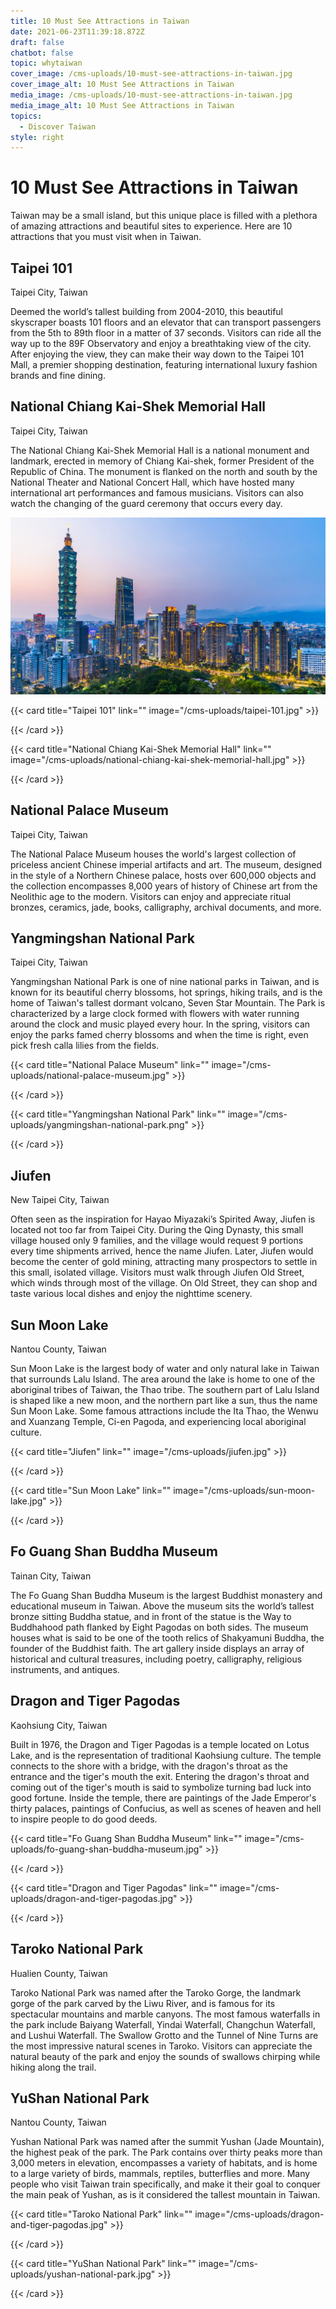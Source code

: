 ```yaml
---
title: 10 Must See Attractions in Taiwan
date: 2021-06-23T11:39:18.872Z
draft: false
chatbot: false
topic: whytaiwan
cover_image: /cms-uploads/10-must-see-attractions-in-taiwan.jpg
cover_image_alt: 10 Must See Attractions in Taiwan
media_image: /cms-uploads/10-must-see-attractions-in-taiwan.jpg
media_image_alt: 10 Must See Attractions in Taiwan
topics:
  - Discover Taiwan
style: right
---
```

# 10 Must See Attractions in Taiwan

Taiwan may be a small island, but this unique place is filled with a plethora of amazing attractions and beautiful sites to experience. Here are 10 attractions that you must visit when in Taiwan. 

## Taipei 101

Taipei City, Taiwan

Deemed the world’s tallest building from 2004-2010, this beautiful skyscraper boasts 101 floors and an elevator that can transport passengers from the 5th to 89th floor in a matter of 37 seconds. Visitors can ride all the way up to the 89F Observatory and enjoy a breathtaking view of the city.  After enjoying the view, they can make their way down to the Taipei 101 Mall, a premier shopping destination, featuring international luxury fashion brands and fine dining.

## National Chiang Kai-Shek Memorial Hall

Taipei City, Taiwan

The National Chiang Kai-Shek Memorial Hall is a national monument and landmark, erected in memory of Chiang Kai-shek, former President of the Republic of China. The monument is flanked on the north and south by the National Theater and National Concert Hall, which have hosted many international art performances and famous musicians. Visitors can also watch the changing of the guard ceremony that occurs every day. 

![Taipei 101](/cms-uploads/taipei-101.jpg "Taipei 101")

{{< card title="Taipei 101" link="" image="/cms-uploads/taipei-101.jpg" >}}

{{< /card >}}

{{< card title="National Chiang Kai-Shek Memorial Hall" link="" image="/cms-uploads/national-chiang-kai-shek-memorial-hall.jpg" >}}

{{< /card >}}

## National Palace Museum

Taipei City, Taiwan

The National Palace Museum houses the world's largest collection of priceless ancient Chinese imperial artifacts and art. The museum, designed in the style of a Northern Chinese palace, hosts over 600,000 objects and the collection encompasses 8,000 years of history of Chinese art from the Neolithic age to the modern. Visitors can enjoy and appreciate ritual bronzes, ceramics, jade, books, calligraphy, archival documents, and more.

## Yangmingshan National Park

Taipei City, Taiwan

Yangmingshan National Park is one of nine national parks in Taiwan, and is known for its beautiful cherry blossoms, hot springs, hiking trails, and is the home of Taiwan's tallest dormant volcano, Seven Star Mountain. The Park is characterized by a large clock formed with flowers with water running around the clock and music played every hour. In the spring, visitors can enjoy the parks famed cherry blossoms and when the time is right, even pick fresh calla lilies from the fields. 

{{< card title="National Palace Museum" link="" image="/cms-uploads/national-palace-museum.jpg" >}}

{{< /card >}}

{{< card title="Yangmingshan National Park" link="" image="/cms-uploads/yangmingshan-national-park.png" >}}

{{< /card >}}

## Jiufen

New Taipei City, Taiwan

Often seen as the inspiration for Hayao Miyazaki’s Spirited Away, Jiufen is located not too far from Taipei City. During the Qing Dynasty, this small village housed only 9 families, and the village would request 9 portions every time shipments arrived, hence the name Jiufen. Later, Jiufen would become the center of gold mining, attracting many prospectors to settle in this small, isolated village. Visitors must walk through Jiufen Old Street, which winds through most of the village. On Old Street, they can shop and taste various local dishes and enjoy the nighttime scenery.

## Sun Moon Lake

Nantou County, Taiwan

Sun Moon Lake is the largest body of water and only natural lake in Taiwan that surrounds Lalu Island. The area around the lake is home to one of the aboriginal tribes of Taiwan, the Thao tribe. The southern part of Lalu Island is shaped like a new moon, and the northern part like a sun, thus the name Sun Moon Lake. Some famous attractions include the Ita Thao, the Wenwu and Xuanzang Temple, Ci-en Pagoda, and experiencing local aboriginal culture. 

{{< card title="Jiufen" link="" image="/cms-uploads/jiufen.jpg" >}}

{{< /card >}}

{{< card title="Sun Moon Lake" link="" image="/cms-uploads/sun-moon-lake.jpg" >}}

{{< /card >}}

## Fo Guang Shan Buddha Museum

Tainan City, Taiwan

The Fo Guang Shan Buddha Museum is the largest Buddhist monastery and educational museum in Taiwan. Above the museum sits the world’s tallest bronze sitting Buddha statue, and in front of the statue is the Way to Buddhahood path flanked by Eight Pagodas on both sides. The museum houses what is said to be one of the tooth relics of Shakyamuni Buddha, the founder of the Buddhist faith. The art gallery inside displays an array of historical and cultural treasures, including poetry, calligraphy, religious instruments, and antiques. 

## Dragon and Tiger Pagodas

Kaohsiung City, Taiwan

Built in 1976, the Dragon and Tiger Pagodas is a temple located on Lotus Lake, and is the representation of traditional Kaohsiung culture. The temple connects to the shore with a bridge, with the dragon's throat as the entrance and the tiger's mouth the exit. Entering the dragon's throat and coming out of the tiger's mouth is said to symbolize turning bad luck into good fortune. Inside the temple, there are paintings of the Jade Emperor's thirty palaces, paintings of Confucius, as well as scenes of heaven and hell to inspire people to do good deeds.

{{< card title="Fo Guang Shan Buddha Museum" link="" image="/cms-uploads/fo-guang-shan-buddha-museum.jpg" >}}

{{< /card >}}

{{< card title="Dragon and Tiger Pagodas" link="" image="/cms-uploads/dragon-and-tiger-pagodas.jpg" >}}

{{< /card >}}

## Taroko National Park

Hualien County, Taiwan

Taroko National Park was named after the Taroko Gorge, the landmark gorge of the park carved by the Liwu River, and is famous for its spectacular mountains and marble canyons. The most famous waterfalls in the park include Baiyang Waterfall, Yindai Waterfall, Changchun Waterfall, and Lushui Waterfall. The Swallow Grotto and the Tunnel of Nine Turns are the most impressive natural scenes in Taroko. Visitors can appreciate the natural beauty of the park and enjoy the sounds of swallows chirping while hiking along the trail. 

## YuShan National Park

Nantou County, Taiwan 

Yushan National Park was named after the summit Yushan (Jade Mountain), the highest peak of the park. The Park contains over thirty peaks more than 3,000 meters in elevation, encompasses a variety of habitats, and is home to a large variety of birds, mammals, reptiles, butterflies and more. Many people who visit Taiwan train specifically, and make it their goal to conquer the main peak of Yushan, as is it considered the tallest mountain in Taiwan.

{{< card title="Taroko National Park" link="" image="/cms-uploads/dragon-and-tiger-pagodas.jpg" >}}

{{< /card >}}

{{< card title="YuShan National Park" link="" image="/cms-uploads/yushan-national-park.jpg" >}}

{{< /card >}}